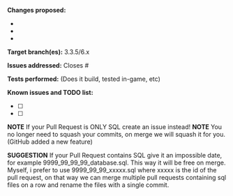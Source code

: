 **Changes proposed:**

-  
-  
-  

**Target branch(es):** 3.3.5/6.x

**Issues addressed:** Closes #

**Tests performed:** (Does it build, tested in-game, etc)

**Known issues and TODO list:**

- [ ] 
- [ ] 

**NOTE** If your Pull Request is ONLY SQL create an issue instead!
**NOTE** You no longer need to squash your commits, on merge we will squash it for you. (GitHub added a new feature)

**SUGGESTION** If your Pull Request contains SQL give it an impossible date, for example 9999_99_99_99_database.sql. This way it will be free on merge. Myself, i prefer to use 9999_99_99_xxxxx.sql where xxxxx is the id of the pull request, on that way we can merge multiple pull requests containing sql files on a row and rename the files with a single commit.
